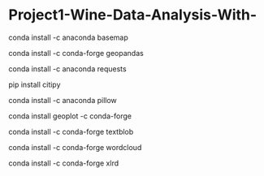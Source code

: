 # Project1-Wine-Data-Analysis-With-

conda install -c anaconda basemap

conda install -c conda-forge geopandas

conda install -c anaconda requests

pip install citipy

conda install -c anaconda pillow

conda install geoplot -c conda-forge

conda install -c conda-forge textblob

conda install -c conda-forge wordcloud 

conda install -c conda-forge xlrd



